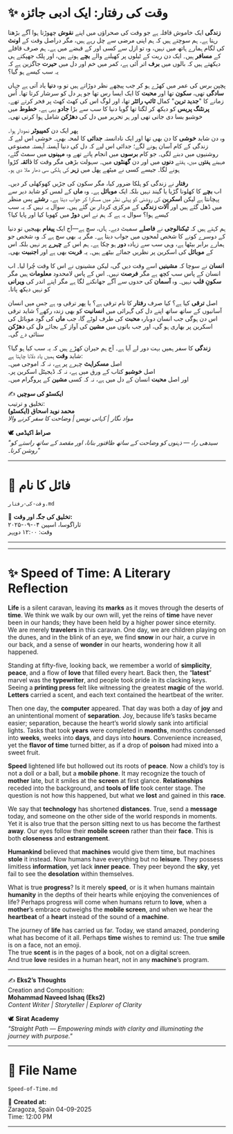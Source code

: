 
# ✨ وقت کی رفتار: ایک ادبی جائزہ

**زندگی** ایک خاموش قافلہ ہے جو وقت کی صحراؤں میں اپنے **نقوش** چھوڑتا ہوا آگے بڑھتا رہتا ہے۔ ہم سوچتے ہیں کہ ہم اپنی مرضی سے چل رہے ہیں، مگر دراصل وقت کے **اونٹ** کی لگام ہمارے ہاتھ میں نہیں، وہ تو ازل سے کسی اور کے قبضے میں ہے۔ ہم صرف قافلے کے **مسافر** ہیں۔ ایک دن ریت کے ٹیلوں پر کھیلنے والے **بچے** ہوتے ہیں، اور پلک جھپکتے ہی دیکھتے ہیں کہ بالوں میں **برف** اتر آئی ہے، کمر میں خم اور دل میں **حیرت** جاگزین ہے کہ یہ سب کیسے ہو گیا؟

پچپن برس کی عمر میں کھڑے ہو کر جب پیچھے نظر دوڑاتے ہیں تو وہ **دنیا** یاد آتی ہے جہاں **سادگی** تھی، **سکون** تھا اور **محبت** کا ایک ایسا رس تھا جو ہر دل کو سرشار کرتا تھا۔ اُس زمانے کا "**جدید ترین**" کمال **ٹائپ رائٹر** تھا، اور لوگ اس کی کھٹ کھٹ پر فخر کرتے تھے۔ **پرنٹنگ پریس** کو دیکھ کر لگتا تھا گویا دنیا کا سب سے بڑا **جادو** یہی ہے۔ **خطوط** میں خوشبو بسا دی جاتی تھی اور ہر تحریر میں دل کی **دھڑکن** شامل ہوا کرتی تھی۔

پھر ایک دن **کمپیوٹر** نمودار ہوا۔  
وہ دن شاید **خوشی** کا دن بھی تھا اور ایک نادانستہ **جدائی** کا لمحہ بھی۔ خوشی اس لیے کہ زندگی کے کام آسان ہونے لگے؛ جدائی اس لیے کہ دل کی دنیا آہستہ آہستہ مصنوعی روشنیوں میں دبنے لگی۔ جو کام **برسوں** میں انجام پاتے تھے وہ **مہینوں** میں سمٹ گئے، مہینے **ہفتوں** میں، ہفتے **دنوں** میں اور دن **گھنٹوں** میں۔ سہولت بڑھی مگر وقت کا **ذائقہ** کڑوا ہونے لگا۔ جیسے کسی نے میٹھے پھل میں **زہر** کی ہلکی سی دھار ملا دی ہو۔

**رفتار** نے زندگی کو ہلکا ضرور کیا، مگر سکون کی جڑیں کھوکھلی کر دیں۔  
اب **بچے** کا کھلونا گڑیا یا گیند نہیں بلکہ ایک **موبائل** ہے۔ وہ **ماں** کے لمس کو شاید دیر سے پہچانتا ہے لیکن **اسکرین** کی روشنی کو پہلی نظر میں مسکرا کر جواب دیتا ہے۔ **رشتے** پس منظر میں ڈھل گئے ہیں اور **آلات زندگی** کے مرکزی کردار بن گئے ہیں۔ سوال یہ نہیں کہ یہ سب کیسے ہوا؟ سوال یہ ہے کہ ہم نے اس **دوڑ** میں کھویا کیا اور پایا کیا؟

ہم کہتے ہیں کہ **ٹیکنالوجی** نے **فاصلے** سمیٹ دیے۔ ہاں، سچ ہے—آج ایک **پیغام** بھیجیں تو دنیا کے دوسرے کونے کا شخص لمحوں میں جواب دیتا ہے۔ مگر یہ بھی سچ ہے کہ وہ شخص جو ہمارے برابر بیٹھا ہے، وہی سب سے زیادہ **دور** ہو چکا ہے۔ ہم اس کے **چہرے** پر نہیں بلکہ اس کے **موبائل** کی اسکرین پر نظریں جمائے بیٹھے ہیں۔ یہ **قربت** بھی ہے اور **اجنبیت** بھی۔

**انسان** نے سوچا کہ **مشینیں** اسے وقت دیں گی، لیکن مشینوں نے اس کا وقت چُرا لیا۔ اب انسان کے پاس سب کچھ ہے مگر **فرصت** نہیں۔ اس کے پاس لامحدود **معلومات** ہیں مگر **سکونِ قلب** نہیں۔ وہ **آسمان** کی حدوں سے آگے جھانکنے لگا ہے مگر اپنے اندر کی **ویرانی** کو نہیں دیکھ پاتا۔

اصل **ترقی** کیا ہے؟ کیا صرف **رفتار** کا نام ترقی ہے؟ یا پھر ترقی وہ ہے جس میں انسان آسانیوں کے ساتھ ساتھ اپنے دل کی گہرائی میں **انسانیت** کو بھی زندہ رکھے؟ شاید ترقی اس دن ہوگی جب انسان دوبارہ **محبت** کی طرف لوٹے گا، جب **ماں** کی گود موبائل کی اسکرین پر بھاری ہو گی، اور جب باتوں میں **مشین** کی آواز کے بجائے **دل** کی **دھڑکن** سنائی دے گی۔

**زندگی** کا سفر ہمیں بہت دور لے آیا ہے۔ آج ہم حیران کھڑے ہیں کہ یہ سب کیا ہو گیا؟  
شاید **وقت** ہمیں یاد دلانا چاہتا ہے:  
اصل **مسکراہٹ** چہرے پر ہے، نہ کہ اموجی میں۔  
اصل **خوشبو** کتاب کے ورق میں ہے، نہ کہ ڈیجیٹل اسکرین پر۔  
اور اصل **محبت** انسان کے دل میں ہے، نہ کہ کسی **مشین** کے پروگرام میں۔



✍️ **ایکسٹو کی سوچیں**  
تخلیق و ترتیب:  
**محمد نوید اسحاق (ایکسٹو)**  
*مواد نگار | کہانی نویس | وضاحت کا سفر کرنے والا*  

🕊️ **صراط اکیڈمی**  
*"سیدھی راہ — ذہنوں کو وضاحت کے ساتھ طاقتور بنانا، اور مقصد کے ساتھ راستے کو روشن کرنا۔"*  

---  

# 📂 فائل کا نام
`وقت-کی-رفتار.md`

📅 **تخلیق کی جگہ اور وقت:**  
ثاراگوسا، اسپین  ۰۴-۰۹-۲۰۲۵  
وقت: ۱۲:۰۰ دوپہر  

---
---

# ✨ Speed of Time: A Literary Reflection

**Life** is a silent caravan, leaving its **marks** as it moves through the deserts of **time**. We think we walk by our own will, yet the reins of **time** have never been in our hands; they have been held by a higher power since eternity. We are merely **travelers** in this caravan. One day, we are children playing on the dunes, and in the blink of an eye, we find **snow** in our hair, a curve in our back, and a sense of **wonder** in our hearts, wondering how it all happened.

Standing at fifty-five, looking back, we remember a world of **simplicity**, **peace**, and a flow of **love** that filled every heart. Back then, the “**latest**” marvel was the **typewriter**, and people took pride in its clacking keys. Seeing a **printing press** felt like witnessing the greatest **magic** of the world. **Letters** carried a scent, and each text contained the heartbeat of the writer.

Then one day, the **computer** appeared. That day was both a day of **joy** and an unintentional moment of **separation**. Joy, because life’s tasks became easier; separation, because the heart’s world slowly sank into artificial lights. Tasks that took **years** were completed in **months**, months condensed into **weeks**, weeks into **days**, and days into **hours**. Convenience increased, yet the **flavor of time** turned bitter, as if a drop of **poison** had mixed into a sweet fruit.

**Speed** lightened life but hollowed out its roots of **peace**. Now a child’s toy is not a doll or a ball, but a **mobile phone**. It may recognize the touch of **mother** late, but it smiles at the **screen** at first glance. **Relationships** receded into the background, and **tools of life** took center stage. The question is not how this happened, but what we **lost** and gained in this **race**.

We say that **technology** has shortened **distances**. True, send a **message** today, and someone on the other side of the world responds in moments. Yet it is also true that the person sitting next to us has become the farthest **away**. Our eyes follow their **mobile screen** rather than their **face**. This is both **closeness** and **estrangement**.

**Humankind** believed that **machines** would give them time, but machines **stole** it instead. Now humans have everything but no **leisure**. They possess limitless **information**, yet lack **inner peace**. They peer beyond the **sky**, yet fail to see the **desolation** within themselves.

What is true **progress**? Is it merely **speed**, or is it when humans maintain **humanity** in the depths of their hearts while enjoying the conveniences of life? Perhaps progress will come when humans return to **love**, when a **mother**’s embrace outweighs the **mobile screen**, and when we hear the **heartbeat** of a **heart** instead of the sound of a **machine**.

The journey of **life** has carried us far. Today, we stand amazed, pondering what has become of it all. Perhaps **time** wishes to remind us: 
The true **smile** is on a face, not an emoji.  
The true **scent** is in the pages of a book, not on a digital screen.  
And true **love** resides in a human heart, not in any **machine**’s program.

---

✍️ **Eks2’s Thoughts**  
Creation and Composition:  
**Mohammad Naveed Ishaq (Eks2)**  
*Content Writer | Storyteller | Explorer of Clarity*  

🕊️ **Sirat Academy**  
*"Straight Path — Empowering minds with clarity and illuminating the journey with purpose."*

---

# 📂 File Name  
`Speed-of-Time.md`  

📅 **Created at:**  
Zaragoza, Spain  04-09-2025  
Time: 12:00 PM

---



